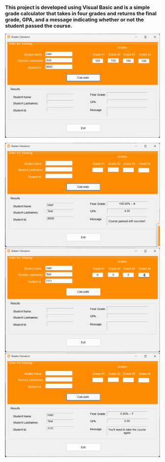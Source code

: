 ### This project is developed using Visual Basic and is a simple grade calculator that takes in four grades and returns the final grade, GPA, and a message indicating whether or not the student passed the course.

![picture1](Screenshots/ss1.png)

![picture2](Screenshots/ss2.png)
![picture3](Screenshots/ss3.png)
![picture4](Screenshots/ss4.png)
